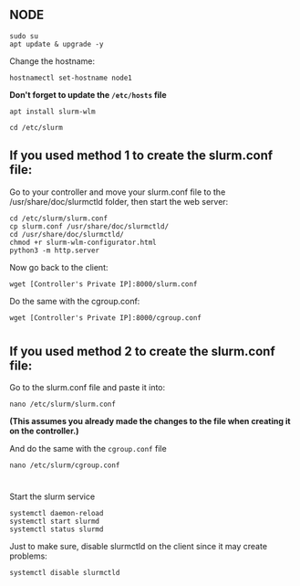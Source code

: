 ## NODE

    sudo su
    apt update & upgrade -y


Change the hostname:

```
hostnamectl set-hostname node1

```

**Don't forget to update the `/etc/hosts` file**

```
apt install slurm-wlm

cd /etc/slurm
```


## If you used method **1** to create the slurm.conf file:

Go to your controller and move your slurm.conf file to the /usr/share/doc/slurmctld folder, then start the web server:

```
cd /etc/slurm/slurm.conf
cp slurm.conf /usr/share/doc/slurmctld/
cd /usr/share/doc/slurmctld/
chmod +r slurm-wlm-configurator.html
python3 -m http.server
```

Now go back to the client:

```
wget [Controller's Private IP]:8000/slurm.conf
```

Do the same with the cgroup.conf:

```
wget [Controller's Private IP]:8000/cgroup.conf
```

#

## If you used method **2** to create the slurm.conf file:


Go to the slurm.conf file and paste it into:

    nano /etc/slurm/slurm.conf

**(This assumes you already made the changes to the file when creating it on the controller.)**
   


And do the same with the `cgroup.conf` file


```
nano /etc/slurm/cgroup.conf
```


#

Start the slurm service

```
systemctl daemon-reload
systemctl start slurmd
systemctl status slurmd
```

Just to make sure, disable slurmctld on the client since it may create problems:

```
systemctl disable slurmctld
```


